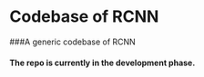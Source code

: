 # Codebase of RCNN
###A generic codebase of RCNN

#### The repo is currently in the development phase.
